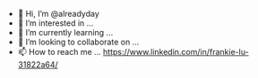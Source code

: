 - 👋 Hi, I’m @alreadyday
- 👀 I’m interested in ... 
- 🌱 I’m currently learning ...
- 💞️ I’m looking to collaborate on ...
- 📫 How to reach me ... https://www.linkedin.com/in/frankie-lu-31822a64/

<!---
alreadyday/alreadyday is a ✨ special ✨ repository because its `README.md` (this file) appears on your GitHub profile.
You can click the Preview link to take a look at your changes.
--->
